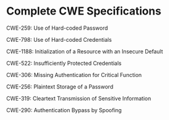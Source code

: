 

# Complete CWE Specifications

CWE-259: Use of Hard-coded Password

CWE-798: Use of Hard-coded Credentials

CWE-1188: Initialization of a Resource with an Insecure Default

CWE-522: Insufficiently Protected Credentials

CWE-306: Missing Authentication for Critical Function

CWE-256: Plaintext Storage of a Password

CWE-319: Cleartext Transmission of Sensitive Information

CWE-290: Authentication Bypass by Spoofing